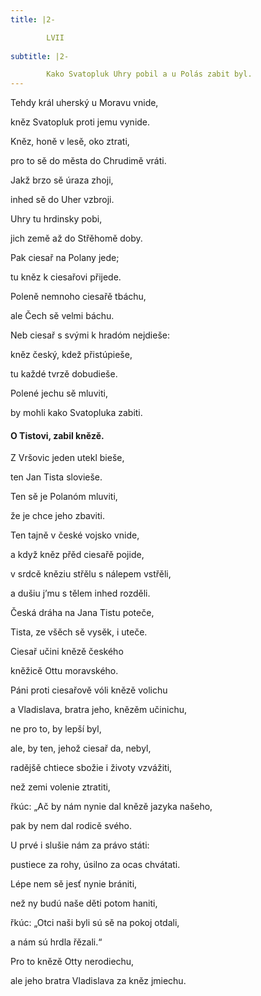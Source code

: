 ```yaml
---
title: |2-

        LVII
      
subtitle: |2-

        Kako Svatopluk Uhry pobil a u Polás zabit byl.
---
```


Tehdy král uherský u Moravu vnide,

kněz Svatopluk proti jemu vynide.

Kněz, honě v lesě, oko ztrati,

pro to sě do města do Chrudimě vráti.

Jakž brzo sě úraza zhoji,

inhed sě do Uher vzbroji.

Uhry tu hrdinsky pobi,

jich země až do Střěhomě doby.

Pak ciesař na Polany jede;

tu kněz k ciesařovi přijede.

Poleně nemnoho ciesařě tbáchu,

ale Čech sě velmi báchu.

Neb ciesař s svými k hradóm nejdieše:

kněz český, kdež přistúpieše,

tu každé tvrzě dobudieše.

Polené jechu sě mluviti,

by mohli kako Svatopluka zabiti.

#### O Tistovi, zabil knězě.

Z Vršovic jeden utekl bieše,

ten Jan Tista slovieše.

Ten sě je Polanóm mluviti,

že je chce jeho zbaviti.

Ten tajně v české vojsko vnide,

a když kněz přěd ciesařě pojide,

v srdcě kněziu střělu s nálepem vstřěli,

a dušiu j’mu s tělem inhed rozděli.

Česká dráha na Jana Tistu poteče,

Tista, ze všěch sě vysěk, i uteče.

Ciesař učini knězě českého

kněžicě Ottu moravského.

Páni proti ciesařově vóli knězě volichu

a Vladislava, bratra jeho, knězěm učinichu,

ne pro to, by lepší byl,

ale, by ten, jehož ciesař da, nebyl,

radějšě chtiece sbožie i životy vzvážiti,

než zemi volenie ztratiti,

řkúc: „Ač by nám nynie dal knězě jazyka našeho,

pak by nem dal rodicě svého.

U prvé i slušie nám za právo státi:

pustiece za rohy, úsilno za ocas chvátati.

Lépe nem sě jesť nynie brániti,

než ny budú naše děti potom haniti,

řkúc: „Otci naši byli sú sě na pokoj otdali,

a nám sú hrdla řězali.“

Pro to knězě Otty nerodiechu,

ale jeho bratra Vladislava za kněz jmiechu.
